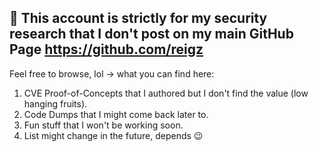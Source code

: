 ## 🌭 This account is strictly for my security research that I don't post on my main GitHub Page <https://github.com/reigz>

Feel free to browse, lol -> what you can find here:
1. CVE Proof-of-Concepts that I authored but I don't find the value (low hanging fruits).
2. Code Dumps that I might come back later to.
3. Fun stuff that I won't be working soon.
4. List might change in the future, depends 😉 

